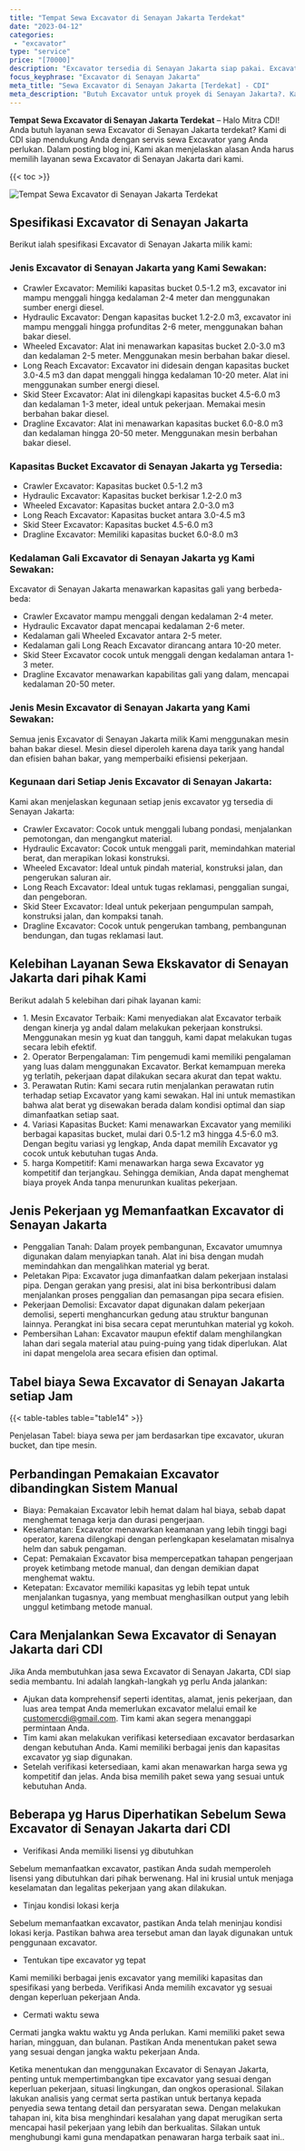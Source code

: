 ```yaml
---
title: "Tempat Sewa Excavator di Senayan Jakarta Terdekat"
date: "2023-04-12"
categories:
 - "excavator"
type: "service"
price: "[70000]"
description: "Excavator tersedia di Senayan Jakarta siap pakai. Excavator menjadi pilihan utama kontraktor untuk mendukung kelancaran pekerjaan. Konsultasikan kebutuhan Anda."
focus_keyphrase: "Excavator di Senayan Jakarta"
meta_title: "Sewa Excavator di Senayan Jakarta [Terdekat] - CDI"
meta_description: "Butuh Excavator untuk proyek di Senayan Jakarta?. Kami menyediakan Excavator berkualitas untuk menyelesaikan pekerjaan. Penawaran spesial minggu ini tersedia."
---
```


**Tempat Sewa Excavator di Senayan Jakarta Terdekat** – Halo Mitra CDI! Anda butuh layanan sewa Excavator di Senayan Jakarta terdekat? Kami di CDI siap mendukung Anda dengan servis sewa Excavator yang Anda perlukan. Dalam posting blog ini, Kami akan menjelaskan alasan Anda harus memilih layanan sewa Excavator di Senayan Jakarta dari kami.

{{< toc >}}

![Tempat Sewa Excavator di Senayan Jakarta Terdekat](/images/excavator/excavator-06.jpg)

## Spesifikasi Excavator di Senayan Jakarta

Berikut ialah spesifikasi Excavator di Senayan Jakarta milik kami:

### Jenis Excavator di Senayan Jakarta yang Kami Sewakan:

*   Crawler Excavator: Memiliki kapasitas bucket 0.5-1.2 m3, excavator ini mampu menggali hingga kedalaman 2-4 meter dan menggunakan sumber energi diesel.
*   Hydraulic Excavator: Dengan kapasitas bucket 1.2-2.0 m3, excavator ini mampu menggali hingga profunditas 2-6 meter, menggunakan bahan bakar diesel.
*   Wheeled Excavator: Alat ini menawarkan kapasitas bucket 2.0-3.0 m3 dan kedalaman 2-5 meter. Menggunakan mesin berbahan bakar diesel.
*   Long Reach Excavator: Excavator ini didesain dengan kapasitas bucket 3.0-4.5 m3 dan dapat menggali hingga kedalaman 10-20 meter. Alat ini menggunakan sumber energi diesel.
*   Skid Steer Excavator: Alat ini dilengkapi kapasitas bucket 4.5-6.0 m3 dan kedalaman 1-3 meter, ideal untuk pekerjaan. Memakai mesin berbahan bakar diesel.
*   Dragline Excavator: Alat ini menawarkan kapasitas bucket 6.0-8.0 m3 dan kedalaman hingga 20-50 meter. Menggunakan mesin berbahan bakar diesel.

### Kapasitas Bucket Excavator di Senayan Jakarta yg Tersedia:

*   Crawler Excavator: Kapasitas bucket 0.5-1.2 m3
*   Hydraulic Excavator: Kapasitas bucket berkisar 1.2-2.0 m3
*   Wheeled Excavator: Kapasitas bucket antara 2.0-3.0 m3
*   Long Reach Excavator: Kapasitas bucket antara 3.0-4.5 m3
*   Skid Steer Excavator: Kapasitas bucket 4.5-6.0 m3
*   Dragline Excavator: Memiliki kapasitas bucket 6.0-8.0 m3

### Kedalaman Gali Excavator di Senayan Jakarta yg Kami Sewakan:

Excavator di Senayan Jakarta menawarkan kapasitas gali yang berbeda-beda:

*   Crawler Excavator mampu menggali dengan kedalaman 2-4 meter.
*   Hydraulic Excavator dapat mencapai kedalaman 2-6 meter.
*   Kedalaman gali Wheeled Excavator antara 2-5 meter.
*   Kedalaman gali Long Reach Excavator dirancang antara 10-20 meter.
*   Skid Steer Excavator cocok untuk menggali dengan kedalaman antara 1-3 meter.
*   Dragline Excavator menawarkan kapabilitas gali yang dalam, mencapai kedalaman 20-50 meter.

### Jenis Mesin Excavator di Senayan Jakarta yang Kami Sewakan:

Semua jenis Excavator di Senayan Jakarta milik Kami menggunakan mesin bahan bakar diesel. Mesin diesel diperoleh karena daya tarik yang handal dan efisien bahan bakar, yang memperbaiki efisiensi pekerjaan.

### Kegunaan dari Setiap Jenis Excavator di Senayan Jakarta:

Kami akan menjelaskan kegunaan setiap jenis excavator yg tersedia di Senayan Jakarta:

*   Crawler Excavator: Cocok untuk menggali lubang pondasi, menjalankan pemotongan, dan mengangkut material.
*   Hydraulic Excavator: Cocok untuk menggali parit, memindahkan material berat, dan merapikan lokasi konstruksi.
*   Wheeled Excavator: Ideal untuk pindah material, konstruksi jalan, dan pengerukan saluran air.
*   Long Reach Excavator: Ideal untuk tugas reklamasi, penggalian sungai, dan pengeboran.
*   Skid Steer Excavator: Ideal untuk pekerjaan pengumpulan sampah, konstruksi jalan, dan kompaksi tanah.
*   Dragline Excavator: Cocok untuk pengerukan tambang, pembangunan bendungan, dan tugas reklamasi laut.

## Kelebihan Layanan Sewa Ekskavator di Senayan Jakarta dari pihak Kami

Berikut adalah 5 kelebihan dari pihak layanan kami:

*   1\. Mesin Excavator Terbaik: Kami menyediakan alat Excavator terbaik dengan kinerja yg andal dalam melakukan pekerjaan konstruksi. Menggunakan mesin yg kuat dan tangguh, kami dapat melakukan tugas secara lebih efektif.
*   2\. Operator Berpengalaman: Tim pengemudi kami memiliki pengalaman yang luas dalam menggunakan Excavator. Berkat kemampuan mereka yg terlatih, pekerjaan dapat dilakukan secara akurat dan tepat waktu.
*   3\. Perawatan Rutin: Kami secara rutin menjalankan perawatan rutin terhadap setiap Excavator yang kami sewakan. Hal ini untuk memastikan bahwa alat berat yg disewakan berada dalam kondisi optimal dan siap dimanfaatkan setiap saat.
*   4\. Variasi Kapasitas Bucket: Kami menawarkan Excavator yang memiliki berbagai kapasitas bucket, mulai dari 0.5-1.2 m3 hingga 4.5-6.0 m3. Dengan begitu variasi yg lengkap, Anda dapat memilih Excavator yg cocok untuk kebutuhan tugas Anda.
*   5\. harga Kompetitif: Kami menawarkan harga sewa Excavator yg kompetitif dan terjangkau. Sehingga demikian, Anda dapat menghemat biaya proyek Anda tanpa menurunkan kualitas pekerjaan.

## Jenis Pekerjaan yg Memanfaatkan Excavator di Senayan Jakarta

*   Penggalian Tanah: Dalam proyek pembangunan, Excavator umumnya digunakan dalam menyiapkan tanah. Alat ini bisa dengan mudah memindahkan dan mengalihkan material yg berat.
*   Peletakan Pipa: Excavator juga dimanfaatkan dalam pekerjaan instalasi pipa. Dengan gerakan yang presisi, alat ini bisa berkontribusi dalam menjalankan proses penggalian dan pemasangan pipa secara efisien.
*   Pekerjaan Demolisi: Excavator dapat digunakan dalam pekerjaan demolisi, seperti menghancurkan gedung atau struktur bangunan lainnya. Perangkat ini bisa secara cepat meruntuhkan material yg kokoh.
*   Pembersihan Lahan: Excavator maupun efektif dalam menghilangkan lahan dari segala material atau puing-puing yang tidak diperlukan. Alat ini dapat mengelola area secara efisien dan optimal.

## Tabel biaya Sewa Excavator di Senayan Jakarta setiap Jam

{{< table-tables table="table14" >}}

Penjelasan Tabel: biaya sewa per jam berdasarkan tipe excavator, ukuran bucket, dan tipe mesin.

## Perbandingan Pemakaian Excavator dibandingkan Sistem Manual

*   Biaya: Pemakaian Excavator lebih hemat dalam hal biaya, sebab dapat menghemat tenaga kerja dan durasi pengerjaan.
*   Keselamatan: Excavator menawarkan keamanan yang lebih tinggi bagi operator, karena dilengkapi dengan perlengkapan keselamatan misalnya helm dan sabuk pengaman.
*   Cepat: Pemakaian Excavator bisa mempercepatkan tahapan pengerjaan proyek ketimbang metode manual, dan dengan demikian dapat menghemat waktu.
*   Ketepatan: Excavator memiliki kapasitas yg lebih tepat untuk menjalankan tugasnya, yang membuat menghasilkan output yang lebih unggul ketimbang metode manual.

## Cara Menjalankan Sewa Excavator di Senayan Jakarta dari CDI

Jika Anda membutuhkan jasa sewa Excavator di Senayan Jakarta, CDI siap sedia membantu. Ini adalah langkah-langkah yg perlu Anda jalankan:

*   Ajukan data komprehensif seperti identitas, alamat, jenis pekerjaan, dan luas area tempat Anda memerlukan excavator melalui email ke customercdi@gmail.com. Tim kami akan segera menanggapi permintaan Anda.
*   Tim kami akan melakukan verifikasi ketersediaan excavator berdasarkan dengan kebutuhan Anda. Kami memiliki berbagai jenis dan kapasitas excavator yg siap digunakan.
*   Setelah verifikasi ketersediaan, kami akan menawarkan harga sewa yg kompetitif dan jelas. Anda bisa memilih paket sewa yang sesuai untuk kebutuhan Anda.

## Beberapa yg Harus Diperhatikan Sebelum Sewa Excavator di Senayan Jakarta dari CDI

*   Verifikasi Anda memiliki lisensi yg dibutuhkan

Sebelum memanfaatkan excavator, pastikan Anda sudah memperoleh lisensi yang dibutuhkan dari pihak berwenang. Hal ini krusial untuk menjaga keselamatan dan legalitas pekerjaan yang akan dilakukan.
*   Tinjau kondisi lokasi kerja

Sebelum memanfaatkan excavator, pastikan Anda telah meninjau kondisi lokasi kerja. Pastikan bahwa area tersebut aman dan layak digunakan untuk penggunaan excavator.
*   Tentukan tipe excavator yg tepat

Kami memiliki berbagai jenis excavator yang memiliki kapasitas dan spesifikasi yang berbeda. Verifikasi Anda memilih excavator yg sesuai dengan keperluan pekerjaan Anda.
*   Cermati waktu sewa

Cermati jangka waktu waktu yg Anda perlukan. Kami memiliki paket sewa harian, mingguan, dan bulanan. Pastikan Anda menentukan paket sewa yang sesuai dengan jangka waktu pekerjaan Anda.

Ketika menentukan dan menggunakan Excavator di Senayan Jakarta, penting untuk mempertimbangkan tipe excavator yang sesuai dengan keperluan pekerjaan, situasi lingkungan, dan ongkos operasional. Silakan lakukan analisis yang cermat serta pastikan untuk bertanya kepada penyedia sewa tentang detail dan persyaratan sewa. Dengan melakukan tahapan ini, kita bisa menghindari kesalahan yang dapat merugikan serta mencapai hasil pekerjaan yang lebih dan berkualitas. Silakan untuk menghubungi kami guna mendapatkan penawaran harga terbaik saat ini..